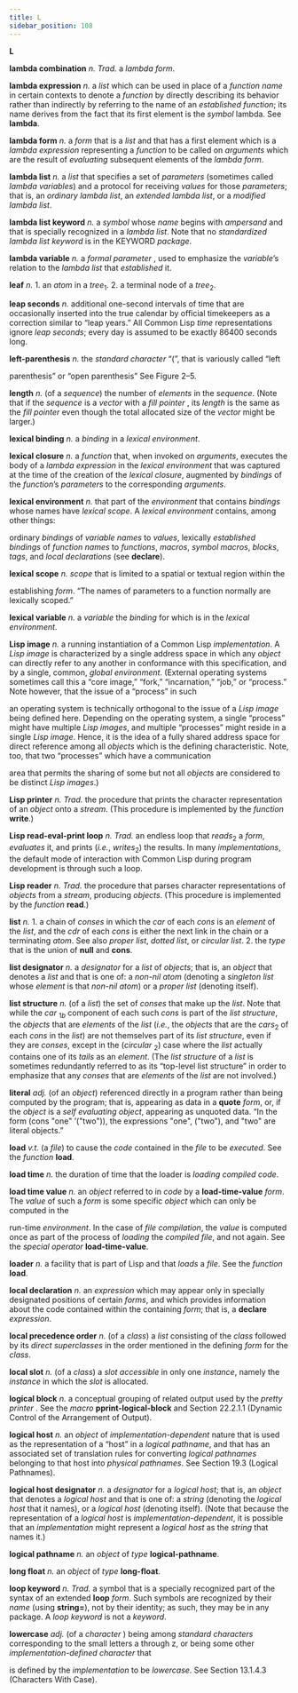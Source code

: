 ```yaml
---
title: L
sidebar_position: 108
---
```


**L** 



**lambda combination** *n. Trad.* a *lambda form*. 



**lambda expression** *n.* a *list* which can be used in place of a *function name* in certain contexts to denote a *function* by directly describing its behavior rather than indirectly by referring to the name of an *established function*; its name derives from the fact that its first element is the *symbol* lambda. See **lambda**. 



**lambda form** *n.* a *form* that is a *list* and that has a first element which is a *lambda expression* representing a *function* to be called on *arguments* which are the result of *evaluating* subsequent elements of the *lambda form*. 



**lambda list** *n.* a *list* that specifies a set of *parameters* (sometimes called *lambda variables*) and a protocol for receiving *values* for those *parameters*; that is, an *ordinary lambda list*, an *extended lambda list*, or a *modified lambda list*. 







 



 



**lambda list keyword** *n.* a *symbol* whose *name* begins with *ampersand* and that is specially recognized in a *lambda list*. Note that no *standardized lambda list keyword* is in the KEYWORD *package*. 



**lambda variable** *n.* a *formal parameter* , used to emphasize the *variable*’s relation to the *lambda list* that *established* it. 



**leaf** *n.* 1. an *atom* in a *tree*<sub>1</sub>. 2. a terminal node of a *tree*<sub>2</sub>. 



**leap seconds** *n.* additional one-second intervals of time that are occasionally inserted into the true calendar by official timekeepers as a correction similar to “leap years.” All Common Lisp *time* representations ignore *leap seconds*; every day is assumed to be exactly 86400 seconds long. 



**left-parenthesis** *n.* the *standard character* “(”, that is variously called “left 



parenthesis” or “open parenthesis” See Figure 2–5. 



**length** *n.* (of a *sequence*) the number of *elements* in the *sequence*. (Note that if the *sequence* is a *vector* with a *fill pointer* , its *length* is the same as the *fill pointer* even though the total allocated size of the *vector* might be larger.) 



**lexical binding** *n.* a *binding* in a *lexical environment*. 



**lexical closure** *n.* a *function* that, when invoked on *arguments*, executes the body of a *lambda expression* in the *lexical environment* that was captured at the time of the creation of the *lexical closure*, augmented by *bindings* of the *function*’s *parameters* to the corresponding *arguments*. 



**lexical environment** *n.* that part of the *environment* that contains *bindings* whose names have *lexical scope*. A *lexical environment* contains, among other things: 



ordinary *bindings* of *variable names* to *values*, lexically *established bindings* of *function names* to *functions*, *macros*, *symbol macros*, *blocks*, *tags*, and *local declarations* (see **declare**). 



**lexical scope** *n. scope* that is limited to a spatial or textual region within the 



establishing *form*. “The names of parameters to a function normally are lexically scoped.” 



**lexical variable** *n.* a *variable* the *binding* for which is in the *lexical environment*. 



**Lisp image** *n.* a running instantiation of a Common Lisp *implementation*. A *Lisp image* is characterized by a single address space in which any *object* can directly refer to any another in conformance with this specification, and by a single, common, *global environment*. (External operating systems sometimes call this a “core image,” “fork,” “incarnation,” “job,” or “process.” Note however, that the issue of a “process” in such 







 



 



an operating system is technically orthogonal to the issue of a *Lisp image* being defined here. Depending on the operating system, a single “process” might have multiple *Lisp images*, and multiple “processes” might reside in a single *Lisp image*. Hence, it is the idea of a fully shared address space for direct reference among all *objects* which is the defining characteristic. Note, too, that two “processes” which have a communication 



area that permits the sharing of some but not all *objects* are considered to be distinct *Lisp images*.) 



**Lisp printer** *n. Trad.* the procedure that prints the character representation of an *object* onto a *stream*. (This procedure is implemented by the *function* **write**.) 



**Lisp read-eval-print loop** *n. Trad.* an endless loop that *reads*<sub>2</sub> a *form*, *evaluates* it, and prints (*i.e.*, *writes*<sub>2</sub>) the results. In many *implementations*, the default mode of interaction with Common Lisp during program development is through such a loop. 



**Lisp reader** *n. Trad.* the procedure that parses character representations of *objects* from a *stream*, producing *objects*. (This procedure is implemented by the *function* **read**.) 



**list** *n.* 1. a chain of *conses* in which the *car* of each *cons* is an *element* of the *list*, and the *cdr* of each *cons* is either the next link in the chain or a terminating *atom*. See also *proper list*, *dotted list*, or *circular list*. 2. the *type* that is the union of **null** and **cons**. 



**list designator** *n.* a *designator* for a *list* of *objects*; that is, an *object* that denotes a *list* and that is one of: a *non-nil atom* (denoting a *singleton list* whose *element* is that *non-nil atom*) or a *proper list* (denoting itself). 



<b>list structure</b> <i>n.</i> (of a <i>list</i>) the set of <i>conses</i> that make up the <i>list</i>. Note that while the <i>car</i> <sub>1<i>b</i></sub> component of each such <i>cons</i> is part of the <i>list structure</i>, the <i>objects</i> that are <i>elements</i> of the <i>list</i> (<i>i.e.</i>, the <i>objects</i> that are the <i>cars</i><sub>2</sub> of each <i>cons</i> in the <i>list</i>) are not themselves part of its <i>list structure</i>, even if they are <i>conses</i>, except in the (<i>circular</i> <sub>2</sub>) case where the <i>list</i> actually contains one of its <i>tails</i> as an <i>element</i>. (The <i>list structure</i> of a <i>list</i> is sometimes redundantly referred to as its “top-level list structure” in order to emphasize that any <i>conses</i> that are <i>elements</i> of the <i>list</i> are not involved.) 



**literal** *adj.* (of an *object*) referenced directly in a program rather than being computed by the program; that is, appearing as data in a **quote** *form*, or, if the *object* is a *self evaluating object*, appearing as unquoted data. “In the form (cons "one" ’("two")), the expressions "one", ("two"), and "two" are literal objects.” 



**load** *v.t.* (a *file*) to cause the *code* contained in the *file* to be *executed*. See the *function* **load**. 



**load time** *n.* the duration of time that the loader is *loading compiled code*. 







 



 



**load time value** *n.* an *object* referred to in *code* by a **load-time-value** *form*. The *value* of such a *form* is some specific *object* which can only be computed in the 



run-time *environment*. In the case of *file compilation*, the *value* is computed once as part of the process of *loading* the *compiled file*, and not again. See the *special operator* **load-time-value**. 



**loader** *n.* a facility that is part of Lisp and that *loads* a *file*. See the *function* **load**. 



**local declaration** *n.* an *expression* which may appear only in specially designated positions of certain *forms*, and which provides information about the code contained within the containing *form*; that is, a **declare** *expression*. 



**local precedence order** *n.* (of a *class*) a *list* consisting of the *class* followed by its *direct superclasses* in the order mentioned in the defining *form* for the *class*. 



**local slot** *n.* (of a *class*) a *slot accessible* in only one *instance*, namely the *instance* in which the *slot* is allocated. 



**logical block** *n.* a conceptual grouping of related output used by the *pretty printer* . See the *macro* **pprint-logical-block** and Section 22.2.1.1 (Dynamic Control of the Arrangement of Output). 



**logical host** *n.* an *object* of *implementation-dependent* nature that is used as the representation of a “host” in a *logical pathname*, and that has an associated set of translation rules for converting *logical pathnames* belonging to that host into *physical pathnames*. See Section 19.3 (Logical Pathnames). 



**logical host designator** *n.* a *designator* for a *logical host*; that is, an *object* that denotes a *logical host* and that is one of: a *string* (denoting the *logical host* that it names), or a *logical host* (denoting itself). (Note that because the representation of a *logical host* is *implementation-dependent*, it is possible that an *implementation* might represent a *logical host* as the *string* that names it.) 



**logical pathname** *n.* an *object* of *type* **logical-pathname**. 



**long float** *n.* an *object* of *type* **long-float**. 



**loop keyword** *n. Trad.* a symbol that is a specially recognized part of the syntax of an extended **loop** *form*. Such symbols are recognized by their *name* (using **string=**), not by their identity; as such, they may be in any package. A *loop keyword* is not a *keyword*. 



**lowercase** *adj.* (of a *character* ) being among *standard characters* corresponding to the small letters a through z, or being some other *implementation-defined character* that 







 



 



is defined by the *implementation* to be *lowercase*. See Section 13.1.4.3 (Characters With Case). 



